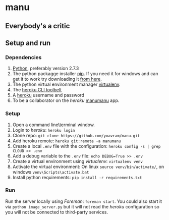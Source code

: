 # manu
## Everybody's a critic

## Setup and run 

### Dependencies

1. [Python](www.python.org/getit/), preferably version 2.7.3
2. The python packagge installer [pip](http://www.pip-installer.org/). If you need it for windows and can get it to work try downloading it [from here](http://www.lfd.uci.edu/~gohlke/pythonlibs/).
3. The python virtual environment manager [virtualenv](http://www.virtualenv.org/). 
4. The [heroku CLI toolbelt](https://toolbelt.heroku.com/)
5. A [heroku](http://www.heroku.com) username and password
6. To be a collaborator on the *heroku* [manumanu](http://manumanu.herokuapp.com) app.

### Setup

1. Open a command line\terminal window.
2. Login to *heroku*: `heroku login`
2. Clone repo: `git clone https://github.com/yoavram/manu.git`
3. Add heroku remote: `heroku git:remote -a manumanu`
4. Create a local `.env` file with the configuration: `heroku config -s | grep CLOUD >> .env`
5. Add a debug variable to the `.env` file: `echo DEBUG=True >> .env`
6. Create a virtual environment using *virtualenv*: `virtualenv venv`
7. Activate the virtual environment: On linux `source venv/bin/activate/`, on windows `venv\Scripts\activate.bat`
8. Install python requirements: `pip install -r requirements.txt`

### Run

Run the server locally using *Foreman*: `foreman start`.
You could also start it via `python image_server.py` but it will not read the *heroku* configuration so you will not be connected to third-party services.
